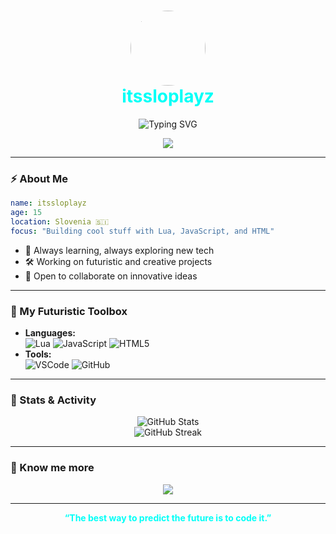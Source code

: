 
<h1 align="center">
  <img 
  src="https://github.com/itssloplayz.png" 
  width="120" 
  style="border-radius:50%; transition:transform 0.3s ease, box-shadow 0.3s ease;" 
  onmouseover="this.style.transform='scale(1.1)'; this.style.boxShadow='0 0 15px #00fff7';" 
  onmouseout="this.style.transform='scale(1)'; this.style.boxShadow='none';" 
/>
  <br/>
  <span style="color:#00fff7;">itssloplayz</span>
</h1>

<p align="center">
  <img 
  src="https://readme-typing-svg.demolab.com?font=Fira+Code&size=25&pause=1000&color=00FFF7&center=true&vCenter=true&width=600&lines=%F0%9F%9A%80+Coding+the+Future;%F0%9F%91%BE+15y+old+Dev+from+Slovenia;%F0%9F%8C%8C+Lua+%7C+JavaScript+%7C+HTML+Enthusiast" 
  alt="Typing SVG" 
/>
</p>



<p align="center">
  <img src="https://skillicons.dev/icons?i=lua,js,html,css,github" />
</p>

---

### ⚡ About Me

```yaml
name: itssloplayz
age: 15
location: Slovenia 🇸🇮
focus: "Building cool stuff with Lua, JavaScript, and HTML"
```

- 🧠 Always learning, always exploring new tech
- 🛠️ Working on futuristic and creative projects
- 🤝 Open to collaborate on innovative ideas

---

### 🚀 My Futuristic Toolbox

- **Languages:**  
  ![Lua](https://img.shields.io/badge/Lua-2C2D72?style=flat-square&logo=lua&logoColor=white)
  ![JavaScript](https://img.shields.io/badge/JavaScript-F7DF1E?style=flat-square&logo=javascript&logoColor=black)
  ![HTML5](https://img.shields.io/badge/HTML5-E34F26?style=flat-square&logo=html5&logoColor=white)
- **Tools:**  
  ![VSCode](https://img.shields.io/badge/VSCode-007ACC?style=flat-square&logo=visual-studio-code&logoColor=white)
  ![GitHub](https://img.shields.io/badge/GitHub-181717?style=flat-square&logo=github&logoColor=white)

---

### 🌌 Stats & Activity

<p align="center">
  <img src="https://github-readme-stats.vercel.app/api?username=itssloplayz&show_icons=true&theme=tokyonight&hide_border=true" alt="GitHub Stats" />
  <br/>
  <img src="https://github-readme-streak-stats.herokuapp.com/?user=itssloplayz&theme=tokyonight&hide_border=true" alt="GitHub Streak" />
</p>

---

### 📡 Know me more

<p align="center">
  <a href="https://github.com/itssloplayz" target="_blank">
    <img src="https://img.shields.io/badge/GitHub-00FFF7?style=for-the-badge&logo=github&logoColor=black" />
  </a>
  <!-- Add more social links if you have them -->
</p>

---

<p align="center" style="color:#00fff7;">
  <b>“The best way to predict the future is to code it.”</b>
</p>
